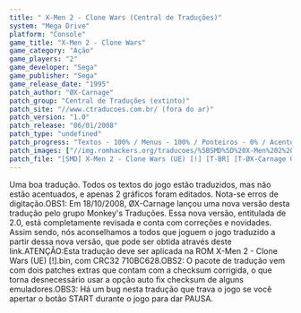 ```yaml
---
title: " X-Men 2 - Clone Wars (Central de Traduções)"
system: "Mega Drive"
platform: "Console"
game_title: "X-Men 2 - Clone Wars"
game_category: "Ação"
game_players: "2"
game_developer: "Sega"
game_publisher: "Sega"
game_release_date: "1995"
patch_author: "ØX-Carnage"
patch_group: "Central de Traduções (extinto)"
patch_site: "//www.ctraducoes.com.br/ (fora do ar)"
patch_version: "1.0"
patch_release: "06/01/2008"
patch_type: "undefined"
patch_progress: "Textos - 100% / Menus - 100% / Ponteiros - 0% / Acentos - 0% / Gráficos - 2%"
patch_images: ["//img.romhackers.org/traducoes/%5BSMD%5D%20X-Men%202%20-%20Clone%20Wars%20-%20Central%20de%20Tradu%C3%A7%C3%B5es%20-%201.png","//img.romhackers.org/traducoes/%5BSMD%5D%20X-Men%202%20-%20Clone%20Wars%20-%20Central%20de%20Tradu%C3%A7%C3%B5es%20-%202.png","//img.romhackers.org/traducoes/%5BSMD%5D%20X-Men%202%20-%20Clone%20Wars%20-%20Central%20de%20Tradu%C3%A7%C3%B5es%20-%203.png"]
patch_file: "[SMD] X-Men 2 - Clone Wars (UE) [!] [T-BR] [T-ØX-Carnage G-Central de Traduções] [V-1.0 A-2008].zip"
---
```

Uma boa tradução. Todos os textos do jogo estão traduzidos, mas não estão acentuados, e apenas 2 gráficos foram editados. Nota-se erros de digitação.OBS1: Em 18/10/2008, ØX-Carnage lançou uma nova versão desta tradução pelo grupo Monkey's Traduções. Essa nova versão, entitulada de 2.0, está completamente revisada e conta com correções e novidades. Assim sendo, nós aconselhamos a todos que joguem o jogo traduzido a partir dessa nova versão, que pode ser obtida através deste link.ATENÇÃO:Esta tradução deve ser aplicada na ROM X-Men 2 - Clone Wars (UE) [!].bin, com CRC32 710BC628.OBS2: O pacote de tradução vem com dois patches extras que contam com a checksum corrigida, o que torna desnecessário usar a opção auto fix checksum de alguns emuladores.OBS3: Há um bug nesta tradução que trava o jogo se você apertar o botão START durante o jogo para dar PAUSA.